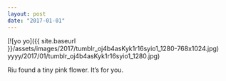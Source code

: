 ```yaml
---
layout: post
date: "2017-01-01"
---
```


[![yo yo]({{ site.baseurl }}/assets/images/2017/tumblr_oj4b4asKyk1r16syio1_1280-768x1024.jpg) yyyy/2017/01/tumblr_oj4b4asKyk1r16syio1_1280.jpg)

Riu found a tiny pink flower. It’s for you.
